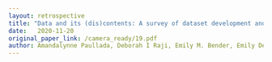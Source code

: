 ```yaml
---
layout: retrospective
title: "Data and its (dis)contents: A survey of dataset development and use in machine learning research"
date:   2020-11-20
original_paper_link: /camera_ready/19.pdf
author: Amandalynne Paullada, Deborah I Raji, Emily M. Bender, Emily Denton, Alex Hanna
---
```

